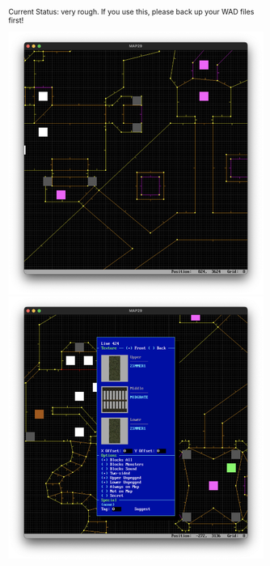Current Status: very rough. If you use this, please back up your WAD files 
first!

![](screenshots/editor.png)
![](screenshots/line-panel.png)
